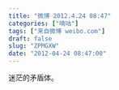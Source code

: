 ```yaml
---
title: "微博 2012.4.24 08:47"
categories: ["嘀咕"]
tags: ["来自微博 weibo.com"]
draft: false
slug: "ZPMGXW"
date: "2012-04-24 08:47:00"
---
```


<p>迷茫的矛盾体。 ​​​​</p>
